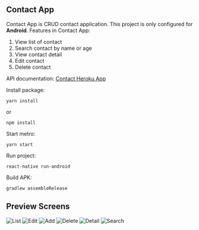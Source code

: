 ## Contact App

Contact App is CRUD contact application. This project is only configured for **Android**. Features in Contact App:
1. View list of contact
2. Search contact by name or age
3. View contact detail
4. Edit contact
5. Delete contact

API documentation: [Contact Heroku App](https://contact.herokuapp.com/documentation#/)
   
Install package:
```
yarn install
```
or
```
npm install
```

Start metro:
```
yarn start
```

Run project:
```
react-native run-android
```

Build APK:
```
gradlew assembleRelease
```

## Preview Screens

![List](https://github.com/fransiskasiburian/contactApp/assets/47467448/eafa4fa3-42aa-43a8-84ae-5bf348cc607c)
![Edit](https://github.com/fransiskasiburian/contactApp/assets/47467448/2ca10b6d-300f-4490-801f-07c9a7934b37)
![Add](https://github.com/fransiskasiburian/contactApp/assets/47467448/fed9784b-9067-4c61-8ad8-c2239335c354)
![Delete](https://github.com/fransiskasiburian/contactApp/assets/47467448/e523f367-91f2-45ff-acf1-0253ece4e102)
![Detail](https://github.com/fransiskasiburian/contactApp/assets/47467448/05595ba9-8c20-48ef-9c90-1839d5dbf3c4)
![Search](https://github.com/fransiskasiburian/contactApp/assets/47467448/b7a27b9f-4356-4cd1-9364-2ef6f56b1c97)



